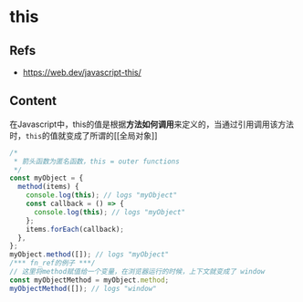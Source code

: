 # this

## Refs

- <https://web.dev/javascript-this/>

## Content

 在Javascript中，this的值是根据**方法如何调用**来定义的，当通过引用调用该方法时，`this`的值就变成了所谓的[[全局对象]]

```js
/*
 * 箭头函数为匿名函数，this = outer functions
 */
const myObject = {
  method(items) {
    console.log(this); // logs "myObject"
    const callback = () => {
      console.log(this); // logs "myObject"
    };
    items.forEach(callback);
  },
};
myObject.method([]); // logs "myObject"
/*** fn_ref的例子 ***/
// 这里将method赋值给一个变量，在浏览器运行的时候，上下文就变成了 window
const myObjectMethod = myObject.method;
myObjectMethod([]); // logs "window"
```
